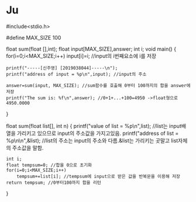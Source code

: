 # Ju
#include<stdio.h>

#define MAX_SIZE 100

float sum(float [],int);
float input[MAX_SIZE],answer;
int i;
void main()
{
	for(i=0;i<MAX_SIZE;i++)
		input[i]=i; //input의 i번째요소에 i를 저장

	printf("-----[신주영] [2019038044]-----\n");
	printf("address of input = %p\n",input); //input의 주소

	answer=sum(input, MAX_SIZE); //sum함수를 호출해 0부터 100까지의 합을 answer에 저장
	printf("The sum is: %f\n",answer); //0+1+...+100=4950 ->float형으로 4950.0000

}

float sum(float list[], int n)
{
	printf("value of list = %p\n",list); //list는 input배열을 가리키고 있으므로 input의 주소값을 가지고있음.
	printf("address of list = %p\n\n",&list); //list의 주소는 input의 주소와 다름.&list는 가리키는 곳말고 list자체의 주소값을 말함.

	int i;
	float tempsum=0; //합을 0으로 초기화
	for(i=0;i<MAX_SIZE;i++)
		tempsum+=list[i]; //tempsum에 input으로 받은 값을 반복문을 이용해 저장
	return tempsum; //0부터100까지 합을 리턴
}
